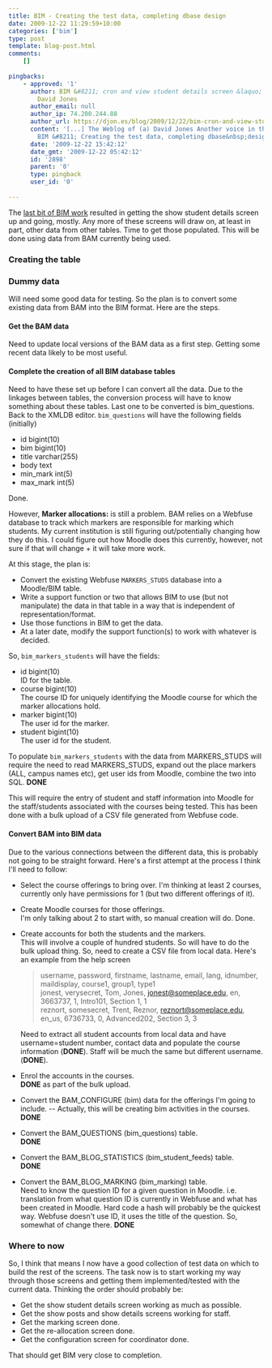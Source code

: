 ```yaml
---
title: BIM - Creating the test data, completing dbase design
date: 2009-12-22 11:29:59+10:00
categories: ['bim']
type: post
template: blog-post.html
comments:
    []
    
pingbacks:
    - approved: '1'
      author: BIM &#8211; cron and view student details screen &laquo; The Weblog of (a)
        David Jones
      author_email: null
      author_ip: 74.200.244.88
      author_url: https://djon.es/blog/2009/12/22/bim-cron-and-view-student-details-screen/
      content: '[...] The Weblog of (a) David Jones Another voice in the blogosphere    &laquo;
        BIM &#8211; Creating the test data, completing dbase&nbsp;design [...]'
      date: '2009-12-22 15:42:12'
      date_gmt: '2009-12-22 05:42:12'
      id: '2898'
      parent: '0'
      type: pingback
      user_id: '0'
    
---
```

The [last bit of BIM work](/blog2/2009/12/20/bim-savingmanipulating-rss-files/) resulted in getting the show student details screen up and going, mostly. Any more of these screens will draw on, at least in part, other data from other tables. Time to get those populated. This will be done using data from BAM currently being used.

### Creating the table

### Dummy data

Will need some good data for testing. So the plan is to convert some existing data from BAM into the BIM format. Here are the steps.

#### Get the BAM data

Need to update local versions of the BAM data as a first step. Getting some recent data likely to be most useful.

#### Complete the creation of all BIM database tables

Need to have these set up before I can convert all the data. Due to the linkages between tables, the conversion process will have to know something about these tables. Last one to be converted is bim\_questions. Back to the XMLDB editor. `bim_questions` will have the following fields (initially)

- id bigint(10)
- bim bigint(10)
- title varchar(255)
- body text
- min\_mark int(5)
- max\_mark int(5)

Done.

However, **Marker allocations:** is still a problem. BAM relies on a Webfuse database to track which markers are responsible for marking which students. My current institution is still figuring out/potentially changing how they do this. I could figure out how Moodle does this currently, however, not sure if that will change + it will take more work.

At this stage, the plan is:

- Convert the existing Webfuse `MARKERS_STUDS` database into a Moodle/BIM table.
- Write a support function or two that allows BIM to use (but not manipulate) the data in that table in a way that is independent of representation/format.
- Use those functions in BIM to get the data.
- At a later date, modify the support function(s) to work with whatever is decided.

So, `bim_markers_students` will have the fields:

- id bigint(10)  
    ID for the table.
- course bigint(10)  
    The course ID for uniquely identifying the Moodle course for which the marker allocations hold.
- marker bigint(10)  
    The user id for the marker.
- student bigint(10)  
    The user id for the student.

To populate `bim_markers_students` with the data from MARKERS\_STUDS will require the need to read MARKERS\_STUDS, expand out the place markers (ALL, campus names etc), get user ids from Moodle, combine the two into SQL. **DONE**

This will require the entry of student and staff information into Moodle for the staff/students associated with the courses being tested. This has been done with a bulk upload of a CSV file generated from Webfuse code.

#### Convert BAM into BIM data

Due to the various connections between the different data, this is probably not going to be straight forward. Here's a first attempt at the process I think I'll need to follow:

- Select the course offerings to bring over. I'm thinking at least 2 courses, currently only have permissions for 1 (but two different offerings of it).
- Create Moodle courses for those offerings.  
    I'm only talking about 2 to start with, so manual creation will do. Done.
- Create accounts for both the students and the markers.  
    This will involve a couple of hundred students. So will have to do the bulk upload thing. So, need to create a CSV file from local data. Here's an example from the help screen
    
    > username, password, firstname, lastname, email, lang, idnumber, maildisplay, course1, group1, type1  
    > jonest, verysecret, Tom, Jones, jonest@someplace.edu, en, 3663737, 1, Intro101, Section 1, 1  
    > reznort, somesecret, Trent, Reznor, reznort@someplace.edu, en\_us, 6736733, 0, Advanced202, Section 3, 3  
    
    Need to extract all student accounts from local data and have username=student number, contact data and populate the course information (**DONE**). Staff will be much the same but different username.(**DONE**).
    
- Enrol the accounts in the courses.  
    **DONE** as part of the bulk upload.
- Convert the BAM\_CONFIGURE (bim) data for the offerings I'm going to include. -- Actually, this will be creating bim activities in the courses.  
    **DONE**
- Convert the BAM\_QUESTIONS (bim\_questions) table.  
    **DONE**
- Convert the BAM\_BLOG\_STATISTICS (bim\_student\_feeds) table.  
    **DONE**
- Convert the BAM\_BLOG\_MARKING (bim\_marking) table.  
    Need to know the question ID for a given question in Moodle. i.e. translation from what question ID is currently in Webfuse and what has been created in Moodle. Hard code a hash will probably be the quickest way. Webfuse doesn't use ID, it uses the title of the question. So, somewhat of change there. **DONE**

### Where to now

So, I think that means I now have a good collection of test data on which to build the rest of the screens. The task now is to start working my way through those screens and getting them implemented/tested with the current data. Thinking the order should probably be:

- Get the show student details screen working as much as possible.
- Get the show posts and show details screens working for staff.
- Get the marking screen done.
- Get the re-allocation screen done.
- Get the configuration screen for coordinator done.

That should get BIM very close to completion.